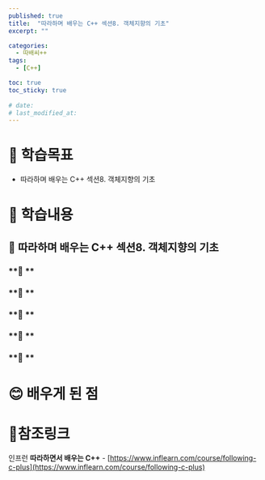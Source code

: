 ```yaml
---
published: true
title:  "따라하며 배우는 C++ 섹션8. 객체지향의 기초"
excerpt: ""

categories:
  - 따배씨++
tags:
  - [C++]

toc: true
toc_sticky: true
 
# date:
# last_modified_at: 
---
```


# 🤔 학습목표
- 따라하며 배우는 C++ 섹션8. 객체지향의 기초

# 📃 학습내용
## 📍 **따라하며 배우는 C++ 섹션8. 객체지향의 기초**

### **🌱 **

### **🌱 **

### **🌱 **

### **🌱 **

### **🌱 **

# 😊 배우게 된 점

# 📌참조링크
인프런 **따라하면서 배우는 C++** - [https://www.inflearn.com/course/following-c-plus](https://www.inflearn.com/course/following-c-plus)